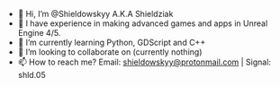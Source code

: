 - 👋 Hi, I’m @Shieldowskyy A.K.A Shieldziak
- 👀 I have experience in making advanced games and apps in Unreal Engine 4/5.
- 🌱 I’m currently learning Python, GDScript and C++
- 💞️ I’m looking to collaborate on (currently nothing)
- 📫 How to reach me? Email: shieldowskyy@protonmail.com | Signal: shld.05

<!---
Shieldowskyy/Shieldowskyy is a ✨ special ✨ repository because its `README.md` (this file) appears on your GitHub profile.
You can click the Preview link to take a look at your changes.
--->
